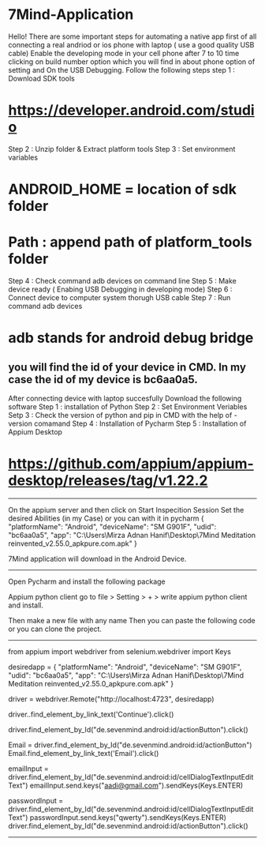# 7Mind-Application

Hello! There are some important steps for automating a native app 
first of all connecting a real andriod or ios phone with laptop ( use a good quality USB cable)
Enable the developing mode in your cell phone after 7 to 10 time clicking on build number option which you will find in about phone option of setting and On the USB Debugging.
Follow the following steps
step 1 : Download SDK tools
#  https://developer.android.com/studio
Step 2 : Unzip folder & Extract platform tools
Step 3 : Set environment variables
 # ANDROID_HOME = location of sdk folder
 # Path : append path of platform_tools folder
Step 4 : Check command adb devices on command line
Step 5 : Make device ready ( Enabing USB Debugging in developing mode)
Step 6 : Connect device to computer system thorugh USB cable
Step 7 : Run command adb devices
# adb stands for android debug bridge
you will find the id of your device in CMD. In my case the id of my device is bc6aa0a5.
-----------------------------------------------------------------------------------------
After connecting device with laptop succesfully
Download the following software 
Step 1 : installation of Python
Step 2 : Set Environment Veriables
Setp 3 : Check the version of python and pip in CMD with the help of -version comamand
Step 4 : Installation of Pycharm 
Step 5 : Installation of Appium Desktop
 #  https://github.com/appium/appium-desktop/releases/tag/v1.22.2
-----------------------------------------------------------------------------------------
On the appium server and then click on Start Inspecition Session
Set the desired Abilities (in my Case) or you can with it in pycharm 
{
  "platformName": "Android",
  "deviceName": "SM G901F",
  "udid": "bc6aa0a5", 
  "app": "C:\Users\Mirza Adnan Hanif\Desktop\7Mind Meditation reinvented_v2.55.0_apkpure.com.apk"
}

7Mind application will download in the Android Device.

----------------------------------------------------------------------------------------
Open Pycharm and install the following package 

Appium python client
go to file > Setting > + > write appium python client and install.

Then make a new file with any name 
Then you can paste the following code or you can clone the project. 

---------------------------------------------------------------------------------------------------

from appium import webdriver
from selenium.webdriver import Keys

desiredapp = {
  "platformName": "Android",
   "deviceName": "SM G901F",
  "udid": "bc6aa0a5", 
  "app": "C:\\Users\\Mirza Adnan Hanif\Desktop\\7Mind Meditation reinvented_v2.55.0_apkpure.com.apk"
}

driver = webdriver.Remote("http://localhost:4723", desiredapp)

driver..find_element_by_link_text('Continue').click()

driver.find_element_by_Id("de.sevenmind.android:id/actionButton").click()

Email = driver.find_element_by_Id("de.sevenmind.android:id/actionButton")
Email.find_element_by_link_text('Email').click()

emailInput = driver.find_element_by_Id("de.sevenmind.android:id/cellDialogTextInputEditText")
emailInput.send.keys("aadi@gmail.com").sendKeys(Keys.ENTER)

passwordInput = driver.find_element_by_Id("de.sevenmind.android:id/cellDialogTextInputEditText")
passwordInput.send.keys("qwerty").sendKeys(Keys.ENTER)
driver.find_element_by_Id("de.sevenmind.android:id/actionButton").click()

-------------------------------------------------------------------------------------------------------------





